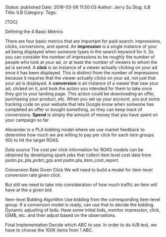 Status: published
Date: 2018-03-06 11:50:03
Author: Jerry Su
Slug: ILB
Title: ILB
Category: 
Tags: 

[TOC]

Defining the 4 Basic Metrics 
 
There are four basic metrics that are important for paid search: impressions, clicks, conversions, and spend. 
An **impression** is a single instance of your ad being displayed when someone types in the search keyword for it.  So you can consider the number of impressions to be roughly the number of people who look at your ad, or at least the number of viewers to whom the ad is served. 
A **click** is an instance of a viewer actually clicking on your ad once it has been displayed.  This is distinct from the number of impressions because it requires that the viewer actually clicks on your ad, not just that your ad is displayed. 
A **conversion** is an instance of a viewer that saw your ad, clicked on it, and took the action you intended for them to take once they got to your landing page.  This action could be downloading an offer, purchasing your product, etc.  When you set up your account, you put some tracking code on your website that lets Google know when someone has completed an offer or bought something, so they can keep track of conversions. 
**Spend** is simply the amount of money that you have spent on your campaign so far


Alexander is a PLA bidding model where we use market feedback to determine how much we are willing to pay per click for each item groups (IG) to hit the target ROAS.  

Data source
The cost per click information for ROAS models can be obtained by developing spark jobs that collect item level cost data from  psdm.ps_pla_prdct_grp and  psdm.pla_item_cost_report.   

Conversion Rate Given Click
We will need to build a model for item-level conversion rate given click. 

But still we need to take into consideration of how much traffic an item will have at the a given bid. 

Item-level Bidding Algorithm
Use bidding from the corresponding item-level group. 
If a conversion model is ready, can use that to decide the bidding. 
Dynamic adjusting of bids. Have some initial bids, monitor impression, click, iGMB, etc. and then adjust based on the observations.


Final Implementation
Decide which ABC to use. In order to do A/B test, we have to choose the 100K items from 1 ABC.

